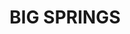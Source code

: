 ---
lastmod: '2025-04-06T06:05:20+00:00'
latitude: -35.07459
layout: suburb
longitude: 147.376202
postcode: '2650'
state: NSW
title: BIG SPRINGS
url: /nsw/big-springs/
---